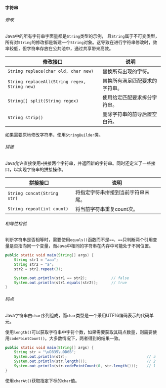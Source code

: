 #### 字符串

###### 修改

Java中的所有字符串字面量都是`String`类型的示例， 且`String`属于不可变类型，所有对`String`的修改都是新建一个`String`对象。这导致在进行字符串修改时，效率较低，但字符串存放在公共池中，通过共享带来高效。

| 修改接口                                      | 说明                           |
| --------------------------------------------- | ------------------------------ |
| `String replace(char old, char new)`          | 替换所有出现的字符。           |
| `String replaceAll(String regex, String new)` | 替换所有满足匹配要求的字符串。 |
| `String[] split(String regex)`                | 使用给定匹配要求拆分字符串。   |
| `String strip()`                              | 删除字符串的前导后置空白符。   |

如果需要原地修改字符串，使用`StringBuilder`类。

###### 拼接

Java允许直接使用`+`拼接两个字符串，并返回新的字符串。同时还定义了一些接口，以实现字符串的拼接操作。

| 拼接接口                    | 说明                               |
| --------------------------- | ---------------------------------- |
| `String concat(String str)` | 将指定字符串拼接到当前字符串末尾。 |
| `String repeat(int count)`  | 将当前字符串重复count次。          |

###### 相等性检验

判断字符串是否相等时，需要使用`equals()`函数而不是`==`，`==`只判断两个引用变量是否指向同一个变量，而Java中相同的字符串在内存中可能处于不同位置。

```java
public static void main(String[] args) {
    String str1 = "aaa";
    String str2 = "a";
    str2 = str2.repeat(3);

    System.out.println(str1 == str2);           // false
    System.out.println(str1.equals(str2));      // true
}
```

###### 码点

Java字符串由`char`序列组成，而`char`类型是一个采用UTF16编码表示的代码单元。

使用`length()`可以获取字符串中字符个数，如果需要获取其码点数量，则需要使用`codePointCount()`。大多数情况下，两者得到的结果一致。

```java
public static void main(String[] args) {
    String str = "\uD835\uDD6B";
    System.out.println(str);                                    // 𝕫
    System.out.println(str.length());                           // 2
    System.out.println(str.codePointCount(0, str.length()));    // 1
}
```

使用`charAt()`获取指定下标的`char`值。
